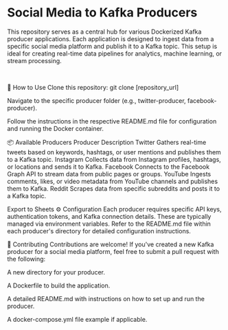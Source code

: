 # Social Media to Kafka Producers
This repository serves as a central hub for various Dockerized Kafka producer applications. Each application is designed to ingest data from a specific social media platform and publish it to a Kafka topic. This setup is ideal for creating real-time data pipelines for analytics, machine learning, or stream processing.

<br>

🚀 How to Use
Clone this repository: git clone [repository_url]

Navigate to the specific producer folder (e.g., twitter-producer, facebook-producer).

Follow the instructions in the respective README.md file for configuration and running the Docker container.

📦 Available Producers
Producer	Description
Twitter	Gathers real-time tweets based on keywords, hashtags, or user mentions and publishes them to a Kafka topic.
Instagram	Collects data from Instagram profiles, hashtags, or locations and sends it to Kafka.
Facebook	Connects to the Facebook Graph API to stream data from public pages or groups.
YouTube	Ingests comments, likes, or video metadata from YouTube channels and publishes them to Kafka.
Reddit	Scrapes data from specific subreddits and posts it to a Kafka topic.

Export to Sheets
⚙️ Configuration
Each producer requires specific API keys, authentication tokens, and Kafka connection details. These are typically managed via environment variables. Refer to the README.md file within each producer's directory for detailed configuration instructions.

🤝 Contributing
Contributions are welcome! If you've created a new Kafka producer for a social media platform, feel free to submit a pull request with the following:

A new directory for your producer.

A Dockerfile to build the application.

A detailed README.md with instructions on how to set up and run the producer.

A docker-compose.yml file example if applicable.
